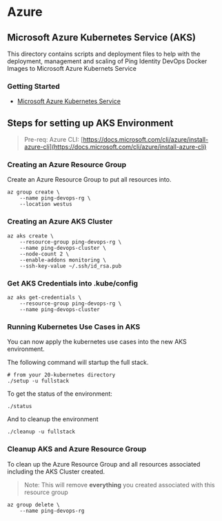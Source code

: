 # Azure

## Microsoft Azure Kubernetes Service \(AKS\)

This directory contains scripts and deployment files to help with the deployment, management and scaling of Ping Identity DevOps Docker Images to Microsoft Azure Kubernets Service

### Getting Started

* [Microsoft Azure Kubernetes Service](https://docs.microsoft.com/en-us/azure/aks/intro-kubernetes)

## Steps for setting up AKS Environment

> Pre-req: Azure CLI: [https://docs.microsoft.com/cli/azure/install-azure-cli](https://docs.microsoft.com/cli/azure/install-azure-cli)

### Creating an Azure Resource Group

Create an Azure Resource Group to put all resources into.

```text
az group create \
    --name ping-devops-rg \
    --location westus
```

### Creating an Azure AKS Cluster

```text
az aks create \
    --resource-group ping-devops-rg \
    --name ping-devops-cluster \
    --node-count 2 \
    --enable-addons monitoring \
    --ssh-key-value ~/.ssh/id_rsa.pub
```

### Get AKS Credentials into .kube/config

```text
az aks get-credentials \
    --resource-group ping-devops-rg \
    --name ping-devops-cluster
```

### Running Kubernetes Use Cases in AKS

You can now apply the kubernetes use cases into the new AKS environment.

The following command will startup the full stack.

```text
# from your 20-kubernetes directory
./setup -u fullstack
```

To get the status of the environment:

```text
./status
```

And to cleanup the environment

```text
./cleanup -u fullstack
```

### Cleanup AKS and Azure Resource Group

To clean up the Azure Resource Group and all resources associated including the AKS Cluster created.

> Note: This will remove **everything** you created associated with this resource group

```text
az group delete \
    --name ping-devops-rg
```

